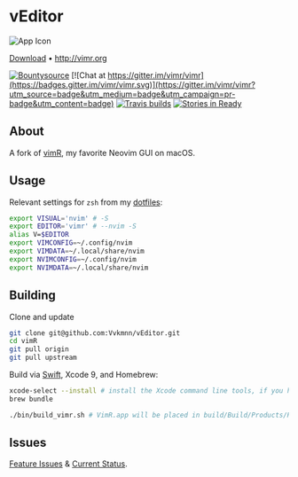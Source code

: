 # vEditor

![App Icon](https://raw.github.com/qvacua/vimr/master/resources/vimr-app-icon.png)

[Download](https://github.com/qvacua/vimr/releases) • <http://vimr.org>

[![Bountysource](https://www.bountysource.com/badge/team?team_id=933&style=raised)](https://www.bountysource.com/teams/vimr?utm_source=VimR%20%E2%80%94%20Vim%20Refined&utm_medium=shield&utm_campaign=raised) [![Chat at https://gitter.im/vimr/vimr](https://badges.gitter.im/vimr/vimr.svg)](https://gitter.im/vimr/vimr?utm_source=badge&utm_medium=badge&utm_campaign=pr-badge&utm_content=badge) [![Travis builds](https://travis-ci.org/qvacua/vimr.svg?branch=develop)](https://travis-ci.org/qvacua/vimr) [![Stories in Ready](https://badge.waffle.io/qvacua/vimr.svg?label=ready&title=Ready)](http://waffle.io/qvacua/vimr)

## About
A fork of [vimR](https://github.com/qvacua/vimr), my favorite Neovim GUI on macOS.

## Usage

Relevant settings for `zsh` from my [dotfiles](https://github.com/Vvkmnn/dotfiles):
```bash
export VISUAL='nvim' # -S
export EDITOR='vimr' # --nvim -S
alias V=$EDITOR
export VIMCONFIG=~/.config/nvim
export VIMDATA=~/.local/share/nvim
export NVIMCONFIG=~/.config/nvim
export NVIMDATA=~/.local/share/nvim
```

## Building

Clone and update

```bash
git clone git@github.com:Vvkmnn/vEditor.git
cd vimR
git pull origin
git pull upstream
```

Build via [Swift](https://github.com/qvacua/vimr#swiftneovim), Xcode 9, and
Homebrew:

```bash
xcode-select --install # install the Xcode command line tools, if you haven't already
brew bundle

./bin/build_vimr.sh # VimR.app will be placed in build/Build/Products/Release/
```

## Issues

[Feature Issues](https://github.com/qvacua/vimr/issues) & [Current Status](https://waffle.io/qvacua/vimr).

